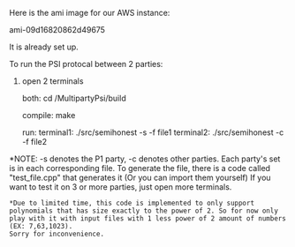 Here is the ami image for our AWS instance:

ami-09d16820862d49675

It is already set up. 

To run the PSI protocal between 2 parties:

1) open 2 terminals

    both:
	cd /MultipartyPsi/build 

    compile:
	make

    run:
	terminal1: ./src/semihonest -s -f file1
	terminal2: ./src/semihonest -c -f file2






*NOTE: -s denotes the P1 party, -c denotes other parties. Each party's set is in each corresponding file. To generate the file, there is a code called "test_file.cpp" that generates it (Or you can import them yourself)
	If you want to test it on 3 or more parties, just open more terminals.

	*Due to limited time, this code is implemented to only support polynomials that has size exactly to the power of 2. So for now only play with it with input files with 1 less power of 2 amount of numbers (EX: 7,63,1023).
	Sorry for inconvenience.
	




